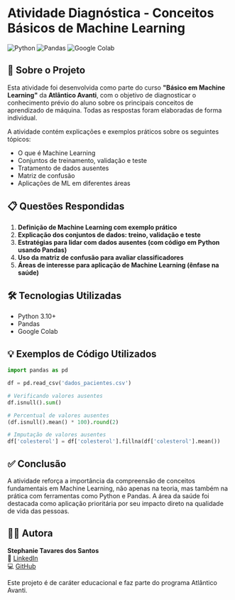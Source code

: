 # Atividade Diagnóstica - Conceitos Básicos de Machine Learning

![Python](https://img.shields.io/badge/Python-3.10%2B-blue)
![Pandas](https://img.shields.io/badge/Pandas-2.0.0+-blue)
![Google Colab](https://img.shields.io/badge/Google_Colab-OK-yellow)

## 📌 Sobre o Projeto

Esta atividade foi desenvolvida como parte do curso **"Básico em Machine Learning"** da **Atlântico Avanti**, com o objetivo de diagnosticar o conhecimento prévio do aluno sobre os principais conceitos de aprendizado de máquina. Todas as respostas foram elaboradas de forma individual.

A atividade contém explicações e exemplos práticos sobre os seguintes tópicos:

- O que é Machine Learning
- Conjuntos de treinamento, validação e teste
- Tratamento de dados ausentes
- Matriz de confusão
- Aplicações de ML em diferentes áreas

## 📋 Questões Respondidas

1. **Definição de Machine Learning com exemplo prático**
2. **Explicação dos conjuntos de dados: treino, validação e teste**
3. **Estratégias para lidar com dados ausentes (com código em Python usando Pandas)**
4. **Uso da matriz de confusão para avaliar classificadores**
5. **Áreas de interesse para aplicação de Machine Learning (ênfase na saúde)**

## 🛠️ Tecnologias Utilizadas

- Python 3.10+
- Pandas
- Google Colab

## 💡 Exemplos de Código Utilizados

```python
import pandas as pd

df = pd.read_csv('dados_pacientes.csv')

# Verificando valores ausentes
df.isnull().sum()

# Percentual de valores ausentes
(df.isnull().mean() * 100).round(2)

# Imputação de valores ausentes
df['colesterol'] = df['colesterol'].fillna(df['colesterol'].mean())
```

## ✅ Conclusão

A atividade reforça a importância da compreensão de conceitos fundamentais em Machine Learning, não apenas na teoria, mas também na prática com ferramentas como Python e Pandas. A área da saúde foi destacada como aplicação prioritária por seu impacto direto na qualidade de vida das pessoas.

## 👩‍💻 Autora

**Stephanie Tavares dos Santos**  
🔗 [LinkedIn](https://www.linkedin.com/in/stephanie-t-santos/)  
💻 [GitHub](https://github.com/stephtavzz)  

Este projeto é de caráter educacional e faz parte do programa Atlântico Avanti.


